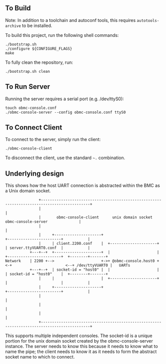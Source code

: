 ## To Build
Note: In addition to a toolchain and autoconf tools, this requires `autotools-archive` to be installed.

To build this project, run the following shell commands:

```
./bootstrap.sh
./configure ${CONFIGURE_FLAGS}
make
```

To fully clean the repository, run:
```
./bootstrap.sh clean
```

## To Run Server
Running the server requires a serial port (e.g. /dev/ttyS0):

```
touch obmc-console.conf
./obmc-console-server --config obmc-console.conf ttyS0
```

## To Connect Client
To connect to the server, simply run the client:

```
./obmc-console-client
```

To disconnect the client, use the standard `~.` combination.


## Underlying design

This shows how the host UART connection is abstracted within the BMC as a Unix
domain socket.

```
               +--------------------------------------------------------------------------------------------+
               |                                                                                            |
               |       obmc-console-client      unix domain socket         obmc-console-server              |
               |                                                                                            |
               |     +---------------------+                           +------------------------+           |
               |     | client.2200.conf    |  +---------------------+  | server.ttyVUART0.conf  |           |
           +---+--+  +---------------------+  |                     |  +------------------------+  +--------+-------+
Network    | 2200 +-->                     +->+ @obmc-console.host0 +<-+                        <--+ /dev/ttyVUART0 |   UARTs
           +---+--+  | socket-id = "host0" |  |                     |  | socket-id = "host0"    |  +--------+-------+
               |     |                     |  +---------------------+  |                        |           |
               |     +---------------------+                           +------------------------+           |
               |                                                                                            |
               |                                                                                            |
               |                                                                                            |
               +--------------------------------------------------------------------------------------------+
```

This supports multiple independent consoles.  The socket-id is a unique
portion for the unix domain socket created by the obmc-console-server
instance. The server needs to know this because it needs to know what to name
the pipe; the client needs to know it as it needs to form the abstract socket
name to which to connect.
